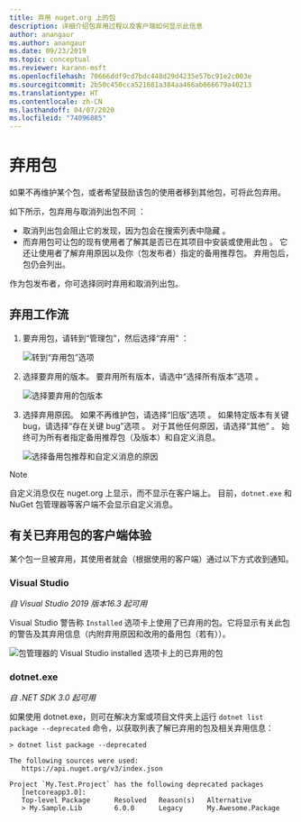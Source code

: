```yaml
---
title: 弃用 nuget.org 上的包
description: 详细介绍包弃用过程以及客户端如何显示此信息
author: anangaur
ms.author: anangaur
ms.date: 09/23/2019
ms.topic: conceptual
ms.reviewer: karann-msft
ms.openlocfilehash: 70666ddf9cd7bdc448d29d4235e57bc91e2c003e
ms.sourcegitcommit: 2b50c450cca521681a384aa466ab666679a40213
ms.translationtype: HT
ms.contentlocale: zh-CN
ms.lasthandoff: 04/07/2020
ms.locfileid: "74096885"
---
```

# <a name="deprecating-packages"></a>弃用包

如果不再维护某个包，或者希望鼓励该包的使用者移到其他包，可将此包弃用。 

如下所示，包弃用与取消列出包不同  ：
* 取消列出包会阻止它的发现，因为包会在搜索列表中隐藏  。 
* 而弃用包可让包的现有使用者了解其是否已在其项目中安装或使用此包  。 它还让使用者了解弃用原因以及你（包发布者）指定的备用推荐包。 弃用包后，包仍会列出。 

作为包发布者，你可选择同时弃用和取消列出包。

## <a name="deprecation-workflow"></a>弃用工作流
1. 要弃用包，请转到“管理包”，然后选择“弃用”   ：

    ![转到“弃用包”选项](media/deprecation-select-option.png)

2. 选择要弃用的版本。 要弃用所有版本，请选中“选择所有版本”选项  。

    ![选择要弃用的包版本](media/deprecation-select-version.png)

3. 选择弃用原因。 如果不再维护包，请选择“旧版”选项  。 如果特定版本有关键 bug，请选择“存在关键 bug”选项  。 对于其他任何原因，请选择“其他”  。 始终可为所有者指定备用推荐包（及版本）和自定义消息。 

    ![选择备用包推荐和自定义消息的原因](media/deprecation-save.png)

> [!Note]
> 自定义消息仅在 nuget.org 上显示，而不显示在客户端上。 目前，`dotnet.exe` 和 NuGet 包管理器等客户端不会显示自定义消息。

## <a name="client-experience-for-deprecated-packages"></a>有关已弃用包的客户端体验
某个包一旦被弃用，其使用者就会（根据使用的客户端）通过以下方式收到通知。

### <a name="visual-studio"></a>Visual Studio 
*自 Visual Studio 2019 版本16.3 起可用*

Visual Studio 警告称 `Installed` 选项卡上使用了已弃用的包。它将显示有关此包的警告及其弃用信息（内附弃用原因和改用的备用包（若有））。

   ![包管理器的 Visual Studio installed 选项卡上的已弃用的包](media/deprecation-vs.png)

### <a name="dotnetexe"></a>dotnet.exe
*自 .NET SDK 3.0 起可用*

如果使用 dotnet.exe，则可在解决方案或项目文件夹上运行 `dotnet list package --deprecated` 命令，以获取列表了解已弃用的包及相关弃用信息：

```
> dotnet list package --deprecated

The following sources were used:
   https://api.nuget.org/v3/index.json

Project `My.Test.Project` has the following deprecated packages
   [netcoreapp3.0]:
   Top-level Package      Resolved   Reason(s)   Alternative
   > My.Sample.Lib        6.0.0      Legacy      My.Awesome.Package

```
